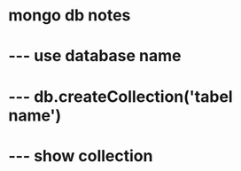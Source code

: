 # mongo db notes 

<!-- data creating command  is-->
# --- use database name

<!-- creating collection commans is -->

# --- db.createCollection('tabel name')

<!-- viewing collection -->
# --- show collection